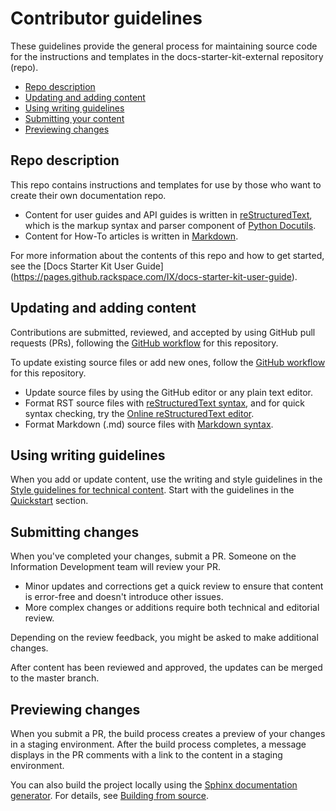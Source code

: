 # Contributor guidelines

These guidelines provide the general process for maintaining source code for the instructions and templates in the docs-starter-kit-external repository (repo).

- [Repo description](#repo-description)
- [Updating and adding content](#updating-and-adding-content)
- [Using writing guidelines](#using-writing-guidelines)
- [Submitting your content](#submitting-changes)
- [Previewing changes](#previewing-changes)

## Repo description

This repo contains instructions and templates for use by those who want
to create their own documentation repo.

-  Content for user guides and API guides  is written in
   [reStructuredText](http://sphinx-doc.org/rest.html), which is the markup
   syntax and parser component of [Python Docutils](http://docutils.sourceforge.net/index.html).
-  Content for How-To articles is written in
   [Markdown](https://github.com/adam-p/markdown-here/wiki/Markdown-Cheatsheet).

For more information about the contents of this repo and how to get started,
see the [Docs Starter Kit User Guide] (https://pages.github.rackspace.com/IX/docs-starter-kit-user-guide).

## Updating and adding content

Contributions are submitted, reviewed, and accepted by using GitHub pull
requests (PRs), following the [GitHub workflow](GITHUBING.md) for this repository.

To update existing source files or add new ones, follow the
[GitHub workflow](GITHUBING.md) for this repository.

* Update source files by using the GitHub editor or any plain text editor.
* Format RST source files with
  [reStructuredText syntax](http://www.sphinx-doc.org/en/stable/rest.html), and for quick syntax checking, try the [Online reStructuredText editor](http://rst.ninjs.org/).
* Format Markdown (.md) source files with [Markdown syntax](https://github.com/adam-p/markdown-here/wiki/Markdown-Cheatsheet).

## Using writing guidelines

When you add or update content, use the writing and style guidelines
in the [Style guidelines for technical content](http://rackerlabs.github.io/docs-rackspace/style-guide/index.html).
Start with the guidelines in the [Quickstart](http://rackerlabs.github.io/docs-rackspace/style-guide/quickstart.html#quickstart)
section.

## Submitting changes

When you've completed your changes, submit a PR. Someone on the
Information Development team will review your PR.

- Minor updates and corrections get a quick review to ensure that content is
  error-free and doesn't introduce other issues.
- More complex changes or additions require both technical and editorial review.

Depending on the review feedback, you might be asked to make additional changes.

After content has been reviewed and approved, the updates can be merged to the
master branch.

## Previewing changes

When you submit a PR, the build process creates a preview of
your changes in a staging environment. After the build process completes, a
message displays in the PR comments with a link to the
content in a staging environment.

You can also build the project locally using the [Sphinx documentation
generator](http://sphinx-doc.org/). For details, see
[Building from source](https://github.com/rackerlabs/docs-rackspace/blob/master/doc/tools/build-from-source.rst).
